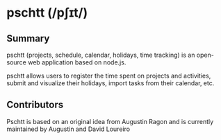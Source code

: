 pschtt (/pʃɪt/)
======

Summary
------
pschtt (projects, schedule, calendar, holidays, time tracking) is an open-source web application based on node.js.

pschtt allows users to register the time spent on projects and activities, submit and visualize their holidays, import tasks from their calendar, etc.

Contributors
------

Pschtt is based on an original idea from Augustin Ragon and is currently maintained by Augustin and David Loureiro
